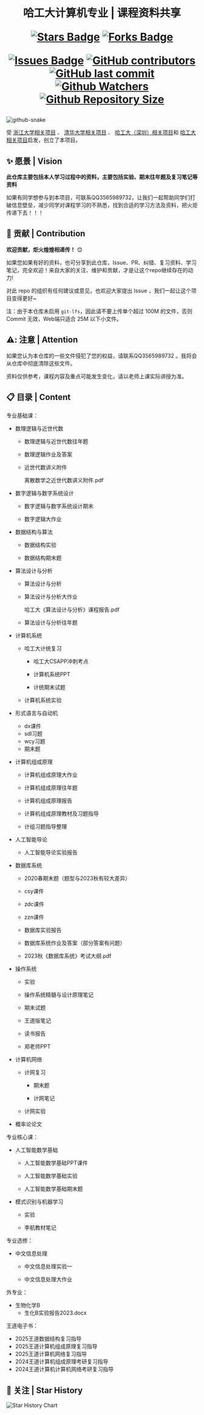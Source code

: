 <h1 align="center">哈工大计算机专业 | 课程资料共享

<div align="center">


<a href="https://github.com/HITLittleZheng/HITCS/stargazers"><img src="https://img.shields.io/github/stars/HITLittleZheng/HITCS" alt="Stars Badge"/></a>
<a href="https://github.com/HITLittleZheng/HITCS/network/members"><img src="https://img.shields.io/github/forks/HITLittleZheng/HITCS" alt="Forks Badge"/></a>

<a href="https://github.com/HITLittleZheng/HITCS/issues"><img src="https://img.shields.io/github/issues/HITLittleZheng/HITCS" alt="Issues Badge"/></a>
<a href="https://github.com/HITLittleZheng/HITCS/graphs/contributors"><img alt="GitHub contributors" src="https://img.shields.io/github/contributors/HITLittleZheng/HITCS?color=2b9348"></a>
 <a href="https://github.com/HITLittleZheng/HITCS/commits/main/">
    <img src="https://img.shields.io/github/last-commit/HITLittleZheng/HITCS.svg?style=flat&label=last-commit&color=teal" alt="GitHub last commit">
  </a>
 <a href="https://github.com/HITLittleZheng/HITCS/watchers">
    <img src="https://img.shields.io/github/watchers/HITLittleZheng/HITCS.svg?style=flat&label=watchers&color=blue" alt="Github Watchers">
  </a>
  <a href="https://github.com/HITLittleZheng/HITCS">
    <img src="https://img.shields.io/github/repo-size/HITLittleZheng/HITCS.svg?style=flat&label=repo-size&color=orange" alt="Github Repository Size">
  </a></h1>
<div>

  <!-- Snake Code Contribution Map 贪吃蛇代码贡献图 -->
  <picture>
    <source media="(prefers-color-scheme: dark)" srcset="https://cdn.jsdelivr.net/gh/sun0225SUN/sun0225SUN/profile-snake-contrib/github-contribution-grid-snake-dark.svg" />
    <source media="(prefers-color-scheme: light)" srcset="https://cdn.jsdelivr.net/gh/sun0225SUN/sun0225SUN/profile-snake-contrib/github-contribution-grid-snake.svg" />
    <img alt="github-snake" src="https://cdn.jsdelivr.net/gh/sun0225SUN/sun0225SUN/profile-snake-contrib/github-contribution-grid-snake-dark.svg" />
  </picture>

</div>


受 [浙江大学相关项目](https://github.com/QSCTech/zju-icicles) 、 [清华大学相关项目](https://github.com/PKUanonym/REKCARC-TSC-UHT) 、 [哈工大（深圳）相关项目](https://github.com/HITSZ-OpenCS/HITSZ-OpenCS)和 [哈工大相关项目](https://github.com/HIT-FC-OpenCS/CS_Courses)启发，创立了本项目。


## :sparkles: 愿景 | Vision

**此仓库主要包括本人学习过程中的资料，主要包括实验、期末往年题及复习笔记等资料**

如果有同学想参与到本项目，可联系QQ3565989732，让我们一起帮助同学们打破信息壁垒，减少同学对课程学习的不熟悉，找到合适的学习方法及资料，把火炬传递下去！！！

## :raised_hands: 贡献 | Contribution

**欢迎贡献，炬火煌煌相递传！** :blush:

如果您如果有好的资料，也可分享到此仓库，Issue、PR、纠错、复习资料、学习笔记，完全欢迎！来自大家的关注、维护和贡献，才是让这个repo继续存在的动力!

对此 repo 的组织有任何建议或意见，也欢迎大家提出 Issue ，我们一起让这个项目变得更好~

注：由于本仓库未启用 `git-lfs`，因此请不要上传单个超过 100M 的文件，否则 Commit 无效，Web端只适合 25M 以下小文件。

## ⚠️: 注意 | Attention 

如果您认为本仓库的一些文件侵犯了您的权益，请联系QQ3565989732 。我将会从仓库中彻底清除这些文件。

资料仅供参考，课程内容及重点可能发生变化，请以老师上课实际讲授为准。

## :clipboard: 目录 | Content

专业基础课：

- 数理逻辑与近世代数
  - 数理逻辑与近世代数往年题
  
  - 数理逻辑作业及答案
  
  - 近世代数讲义附件
  
    离散数学之近世代数讲义附件.pdf
  
- 数字逻辑与数字系统设计

  - 数字逻辑与数字系统设计期末

  - 数字逻辑大作业

- 数据结构与算法

  - 数据结构实验

  - 数据结构期末题


- 算法设计与分析

  - 算法设计与分析


  - 算法设计与分析大作业

    哈工大《算法设计与分析》课程报告.pdf

  - 算法设计与分析往年题


- 计算机系统

  - 哈工大计统复习

    - 哈工大CSAPP冲刺考点

    - 计算机系统PPT

    - 计统期末试题


  - 计算机系统实验


- 形式语言与自动机

  - dx课件
  - sdl习题
  - wcy习题
  - 期末题

- 计算机组成原理

  - 计算机组成原理大作业

  - 计算机组成原理往年题

  - 计算机组成原理报告

  - 计算机组成原理教材及习题指导

  - 计组习题指导整理

- 人工智能导论
  - 人工智能导论实验报告

- 数据库系统

  - 2020春期末题（题型与2023秋有较大差异）
 
  - csy课件

  - zdc课件

  - zzn课件

  - 数据库实验报告

  - 数据库系统作业及答案（部分答案有问题）

  - 2023秋《数据库系统》考试大纲.pdf

- 操作系统

  - 实验

  - 操作系统精髓与设计原理笔记

  - 期末试题

  - 王道版笔记

  - 读书报告

  - 郑老师PPT

- 计算机网络

  - 计网复习

    - 期末题

    - 计网笔记

  - 计网实验

- 概率论论文


专业核心课：

- 人工智能数学基础
  - 人工智能数学基础PPT课件
  
  - 人工智能数学基础实验
  - 人工智能数学基础期末题
  
  
- 模式识别与机器学习

  - 实验

  - 李航教材笔记



专业选修：

- 中文信息处理
  - 中文信息处理实验一
  
  - 中文信息处理大作业
  
  
外专业：

- 生物化学B
  - 生化B实验报告2023.docx

王道电子书：
- 2025王道数据结构复习指导
- 2025王道计算机组成原理复习指导
- 2025王道计算机网络复习指导
- 2024王道计算机组成原理考研复习指导
- 2024王道计算机计算机网络考研复习指导
## :star2: 关注 | Star History

![Star History Chart](https://api.star-history.com/svg?repos=HITLittleZheng/HITCS&type=Date)
